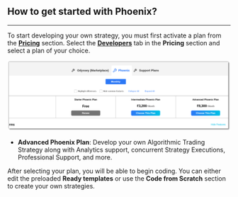 ## How to get started with Phoenix?

---

To start developing your own strategy, you must first activate a plan from the **[Pricing](https://build.algobulls.com/pricing?section=Smart%20Plans)** section. Select the **[Developers](https://build.algobulls.com/pricing?section=Developers)** tab in the **Pricing** section and select a plan of your choice.

[![pythonbuild](imgs_v2/plans.png "Click to Enlarge or Ctrl+Click to open in a new Tab")](imgs_v2/plans.png)

* **Advanced Phoenix Plan**: Develop your own Algorithmic Trading Strategy along with Analytics support, concurrent Strategy Executions, Professional Support, and more.

After selecting your plan, you will be able to begin coding. You can either edit the preloaded **Ready templates** or use the **Code from Scratch** section to create your own strategies.
